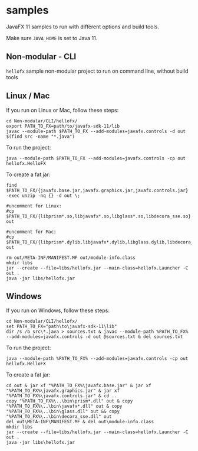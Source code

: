 # samples

JavaFX 11 samples to run with different options and build tools.

Make sure `JAVA_HOME` is set to Java 11.

## Non-modular - CLI

`hellofx` sample non-modular project to run on command line, without build tools

Linux / Mac
-----------

If you run on Linux or Mac, follow these steps:

    cd Non-modular/CLI/hellofx/
    export PATH_TO_FX=path/to/javafx-sdk-11/lib
    javac --module-path $PATH_TO_FX --add-modules=javafx.controls -d out $(find src -name "*.java")
    
To run the project:
    
    java --module-path $PATH_TO_FX --add-modules=javafx.controls -cp out hellofx.HelloFX

To create a fat jar:

    find $PATH_TO_FX/{javafx.base.jar,javafx.graphics.jar,javafx.controls.jar} -exec unzip -nq {} -d out \;

    #uncomment for Linux:
    #cp $PATH_TO_FX/{libprism*.so,libjavafx*.so,libglass*.so,libdecora_sse.so} out

    #uncomment for Mac:
    #cp $PATH_TO_FX/{libprism*.dylib,libjavafx*.dylib,libglass.dylib,libdecora_sse.dylib} out

    rm out/META-INF/MANIFEST.MF out/module-info.class
    mkdir libs
    jar --create --file=libs/hellofx.jar --main-class=hellofx.Launcher -C out .
    java -jar libs/hellofx.jar


Windows
-------

If you run on Windows, follow these steps:

    cd Non-modular/CLI/hellofx/
    set PATH_TO_FX="path\to\javafx-sdk-11\lib"
    dir /s /b src\*.java > sources.txt & javac --module-path %PATH_TO_FX% --add-modules=javafx.controls -d out @sources.txt & del sources.txt

To run the project:
    
    java --module-path %PATH_TO_FX% --add-modules=javafx.controls -cp out hellofx.HelloFX

To create a fat jar:

    cd out & jar xf "%PATH_TO_FX%\javafx.base.jar" & jar xf "%PATH_TO_FX%\javafx.graphics.jar" & jar xf "%PATH_TO_FX%\javafx.controls.jar" & cd ..
    copy "%PATH_TO_FX%\..\bin\prism*.dll" out & copy "%PATH_TO_FX%\..\bin\javafx*.dll" out & copy "%PATH_TO_FX%\..\bin\glass.dll" out && copy "%PATH_TO_FX%\..\bin\decora_sse.dll" out
    del out\META-INF\MANIFEST.MF & del out\module-info.class
    mkdir libs
    jar --create --file=libs/hellofx.jar --main-class=hellofx.Launcher -C out .
    java -jar libs\hellofx.jar

